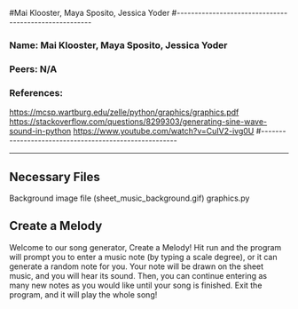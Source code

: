 #Mai Klooster, Maya Sposito, Jessica Yoder 
#------------------------------------------------------
###        Name: Mai Klooster, Maya Sposito, Jessica Yoder
###       Peers: N/A
###  References:
https://mcsp.wartburg.edu/zelle/python/graphics/graphics.pdf
https://stackoverflow.com/questions/8299303/generating-sine-wave-sound-in-python
https://www.youtube.com/watch?v=CuIV2-ivg0U
#------------------------------------------------------


---
## Necessary Files
Background image file (sheet_music_background.gif)
graphics.py


## Create a Melody

Welcome to our song generator, Create a Melody! Hit run and the program will prompt you to enter a music note (by typing a scale degree), or it can generate a random note for you. Your note will be drawn on the sheet music, and you will hear its sound. Then, you can continue entering as many new notes as you would like until your song is finished. Exit the program, and it will play the whole song!